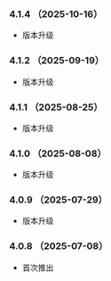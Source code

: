 ### 4.1.4 （2025-10-16）
- 版本升级
### 4.1.2 （2025-09-19）
- 版本升级
### 4.1.1 （2025-08-25）
- 版本升级
### 4.1.0 （2025-08-08）
- 版本升级
### 4.0.9 （2025-07-29）
- 版本升级
### 4.0.8 （2025-07-08）

- 首次推出